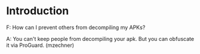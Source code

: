 # Introduction #

F: How can I prevent others from decompiling my APKs?

A: You can't keep people from decompiling your apk. But you can obfuscate it via ProGuard. (mzechner)